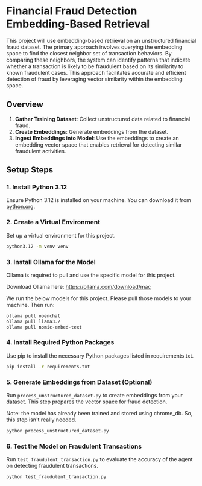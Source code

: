 # Financial Fraud Detection Embedding-Based Retrieval

This project will use embedding-based retrieval on an unstructured financial fraud dataset. The primary approach involves querying the embedding space to find the closest neighbor set of transaction behaviors. By comparing these neighbors, the system can identify patterns that indicate whether a transaction is likely to be fraudulent based on its similarity to known fraudulent cases. This approach facilitates accurate and efficient detection of fraud by leveraging vector similarity within the embedding space.

## Overview

1. **Gather Training Dataset**: Collect unstructured data related to financial fraud.
2. **Create Embeddings**: Generate embeddings from the dataset.
3. **Ingest Embeddings into Model**: Use the embeddings to create an embedding vector space that enables retrieval for detecting similar fraudulent activities.

## Setup Steps

### 1. Install Python 3.12

Ensure Python 3.12 is installed on your machine. You can download it from [python.org](https://www.python.org/downloads/).

### 2. Create a Virtual Environment

Set up a virtual environment for this project.
```sh
python3.12 -m venv venv
```

### 3. Install Ollama for the Model

Ollama is required to pull and use the specific model for this project.

Download Ollama here: https://ollama.com/download/mac

We run the below models for this project. Please pull those models to your machine.
Then run:
```sh
ollama pull openchat
ollama pull llama3.2
ollama pull nomic-embed-text
```
### 4. Install Required Python Packages

Use pip to install the necessary Python packages listed in requirements.txt.

```sh
pip install -r requirements.txt
```

### 5. Generate Embeddings from Dataset (Optional)

Run `process_unstructured_dataset.py` to create embeddings from your dataset. This step prepares the vector space for fraud detection.

Note: the model has already been trained and stored using chrome_db. So, this step isn't really needed.

```sh
python process_unstructured_dataset.py
```

### 6. Test the Model on Fraudulent Transactions

Run `test_fraudulent_transaction.py` to evaluate the accuracy of the agent on detecting fraudulent transactions.

```sh
python test_fraudulent_transaction.py
```